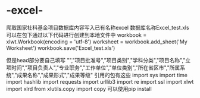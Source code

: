 # -excel-
爬取国家社科基金项目数据库内容写入已有名称excel
数据库名称Excel_test.xls
可以在包下通过以下代码进行创建到本地文件中
  workbook = xlwt.Workbook(encoding = 'utf-8')
  worksheet = workbook.add_sheet('My Worksheet')
  workbook.save('Excel_test.xls')

但是head部分要自己填写
"","项目批准号","项目类别","学科分类","项目名称","立项时间","项目负责人","专业职务","工作单位","单位类别","所在省区市","所属系统","成果名称","成果形式","成果等级"
引用的包有这些
import sys
import time
import hashlib
import requests
import urllib3
import re
import ssl
import xlwt
import xlrd
from xlutils.copy import copy
可以使用pip install
